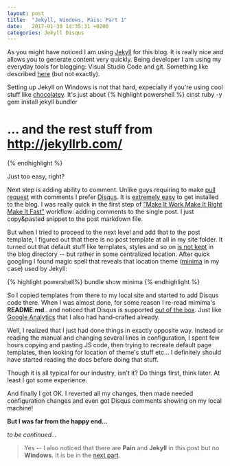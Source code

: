```yaml
---
layout: post
title:  "Jekyll, Windows, Pain: Part 1"
date:   2017-01-30 14:35:31 +0200
categories: Jekyll Disqus 
---
```



As you might have noticed I am using [Jekyll](http://jekyllrb.com/) for this blog. It is
really nice and allows you to generate content very quickly. Being developer I am using
my everyday tools for blogging: Visual Studio Code and git. Something like described
[here](http://neoelemento.com/blog/2016/04/25/my-blogging-workflow/) (but not exactly).

Setting up Jekyll on Windows is not that hard, expecially if you're using cool stuff like
[chocolatey](https://chocolatey.org/). It's just about 
{% highlight powershell %}
cinst ruby -y
gem install jekyll bundler
# ... and the rest stuff from http://jekyllrb.com/
{% endhighlight %}

Just too easy, right? 

Next step is adding ability to comment. Unlike guys requiring to make [pull request](https://github.com/ploeh/ploeh.github.com#comments) with comments I prefer [Disqus](https://disqus.com/). It is [extremely easy](https://tdd4net.disqus.com/admin/universalcode/) to get installed to the blog. I was really quick in the first step of ["Make It Work Make It Right Make It Fast"](http://wiki.c2.com/?MakeItWorkMakeItRightMakeItFast) workflow: adding comments to the single post. I just copy&pasted snippet to the post markdown file. 


But when I tried to proceed to the next level and add that to the post template,
I figured out that there is no post template at all in my site folder. It turned out
that default stuff like templates, styles and so on [is not kept](https://github.com/jekyll/minima/issues/38) in the blog directory -- but rather in some centralized location. After quick googling I found magic spell that reveals that location theme ([minima](https://github.com/jekyll/minima) in my case) used by Jekyll:

{% highlight powershell%}
bundle show minima
{% endhighlight %}

So I copied templates from there to my local site and started to add Disqus code there. When I was almost done, for some reason I re-read mimima's **README.md**.. and noticed that Disqus is supported [out of the box](https://github.com/jekyll/minima#enabling-comments-via-disqus). Just like [Google Analytics](https://github.com/jekyll/minima#enabling-google-analytics) that I also had hand-crafted already.

Well, I realized that I just had done things in exactly opposite way. Instead or
reading the manual and changing several lines in configuration, I spent few hours copying and pasting JS code, then trying to recreate default page templates, then looking for location of theme's stuff etc... I definitely should have started reading the docs before doing that stuff. 


Though it is all typical for our industry, isn't it? Do things first, think later. At least I got some experience.

And finally I got OK. I reverted all my changes, then made needed configuration changes and even got Disqus comments showing on my local machine! 

__But I was far from the happy end...__ 

_to be continued..._

> Yes -- I also noticed that there are __Pain__ and __Jekyll__ in this post but  no __Windows__. It is be in the [next part](jekyll-windows-pain-p2). 